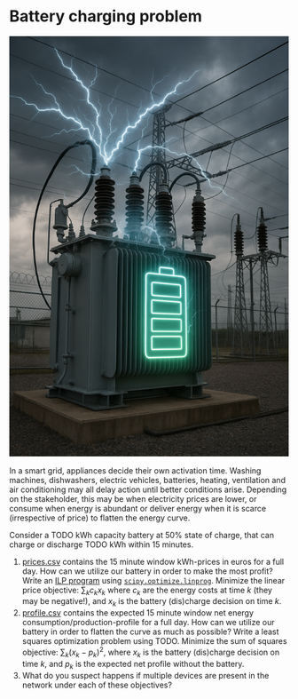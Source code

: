 # Battery charging problem

![Charging battery](charging_battery.png "Generated by ChatGPT")

In a smart grid, appliances decide their own activation time. Washing machines, dishwashers, electric vehicles, batteries, heating, ventilation and air conditioning may all delay action until better conditions arise. Depending on the stakeholder, this may be when electricity prices are lower, or consume when energy is abundant or deliver energy when it is scarce (irrespective of price) to flatten the energy curve.

Consider a TODO kWh capacity battery at 50% state of charge, that can charge or discharge TODO kWh within 15 minutes.

1. [prices.csv](prices.csv) contains the 15 minute window kWh-prices in euros for a full day. How can we utilize our battery in order to make the most profit? Write an [ILP program](https://en.wikipedia.org/wiki/Integer_programming) using [`scipy.optimize.linprog`](https://docs.scipy.org/doc/scipy/reference/generated/scipy.optimize.linprog.html). Minimize the linear price objective: $\sum_k c_k x_k$ where $c_k$ are the energy costs at time $k$ (they may be negative!), and $x_k$ is the battery (dis)charge decision on time $k$.
2. [profile.csv](profile.csv) contains the expected 15 minute window net energy consumption/production-profile for a full day. How can we utilize our battery in order to flatten the curve as much as possible? Write a least squares optimization problem using TODO. Minimize the sum of squares objective: $\sum_k {(x_k - p_k)^2}$, where $x_k$ is the battery (dis)charge decision on time $k$, and $p_k$ is the expected net profile without the battery.
3. What do you suspect happens if multiple devices are present in the network under each of these objectives?